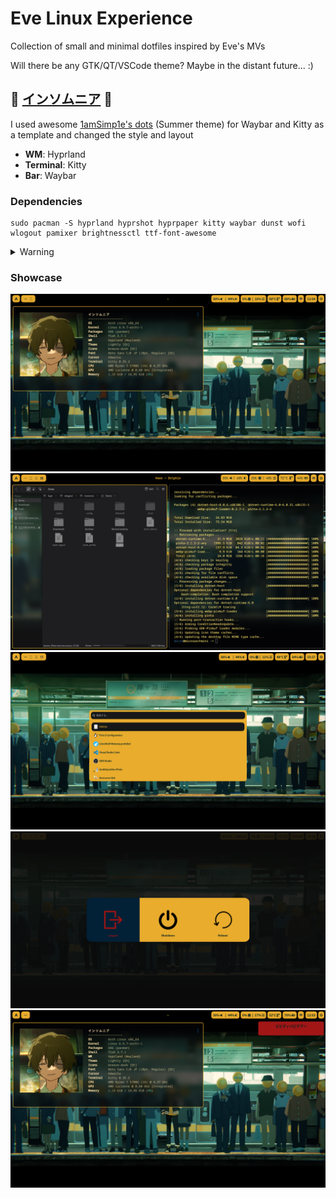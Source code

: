 # Eve Linux Experience

Collection of small and minimal dotfiles inspired by Eve's MVs

Will there be any GTK/QT/VSCode theme? Maybe in the distant future... :)

## 🚧 [インソムニア](https://github.com/MicrogamerCz/eve-linux-experience/edit/%F0%9F%9A%A7-insomnia-%F0%9F%9A%A7) 🚧

I used awesome [1amSimp1e's dots](https://github.com/1amSimp1e/dots) (Summer theme) for Waybar and Kitty as a template and changed the style and layout

- **WM**: Hyprland
- **Terminal**: Kitty
- **Bar**: Waybar


### Dependencies
```
sudo pacman -S hyprland hyprshot hyprpaper kitty waybar dunst wofi wlogout pamixer brightnessctl ttf-font-awesome
```
<details><summary>Warning</summary><blockquote>
Some dependencies might be missing. Hyprshot and wlogout are not in official repos (as of 8.7.2024). You have to manually install them or use yay (or other pacman wrapper with AUR support) if you don't have AUR-based repo, such as Chaotic AUR in pacman.conf
    </blockquote></details>
  </blockquote></details>

### Showcase
![](https://raw.githubusercontent.com/MicrogamerCz/eve-linux-experience/🚧-insomnia-🚧/screenshots/insomnia.png)
![](https://raw.githubusercontent.com/MicrogamerCz/eve-linux-experience/🚧-insomnia-🚧/screenshots/insomnia3.png)
![](https://raw.githubusercontent.com/MicrogamerCz/eve-linux-experience/🚧-insomnia-🚧/screenshots/insomnia4.png)
![](https://raw.githubusercontent.com/MicrogamerCz/eve-linux-experience/🚧-insomnia-🚧/screenshots/insomnia5.png)
![](https://raw.githubusercontent.com/MicrogamerCz/eve-linux-experience/🚧-insomnia-🚧/screenshots/insomnia2.png)
